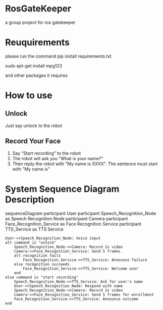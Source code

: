 # RosGateKeeper
a group project for ros gatekeeper

# Reuquirements
please run the command
pip install requirements.txt

sudo apt-get install mpg123 

and other packages it requires

# How to use
## Unlock
Just say unlock to the robot

## Record Your Face
1. Say “Start recording” to the robot
2. The robot will ask you "What is your name?"
3. Then reply the robot with "My name is XXXX". The sentence must start with "My name is"



# System Sequence Diagram Description
sequenceDiagram
    participant User
    participant Speech_Recognition_Node as Speech Recognition Node
    participant Camera
    participant Face_Recognition_Service as Face Recognition Service
    participant TTS_Service as TTS Service

    User->>Speech_Recognition_Node: Voice input
    alt command is "unlock"
        Speech_Recognition_Node->>Camera: Record 2s video
        Camera->>Face_Recognition_Service: Send 5 frames
        alt recognition fails
            Face_Recognition_Service->>TTS_Service: Announce failure
        else recognition succeeds
            Face_Recognition_Service->>TTS_Service: Welcome user
        end
    else command is "start recording"
        Speech_Recognition_Node->>TTS_Service: Ask for user's name
        User->>Speech_Recognition_Node: Respond with name
        Speech_Recognition_Node->>Camera: Record 2s video
        Camera->>Face_Recognition_Service: Send 5 frames for enrollment
        Face_Recognition_Service->>TTS_Service: Announce outcome
    end

